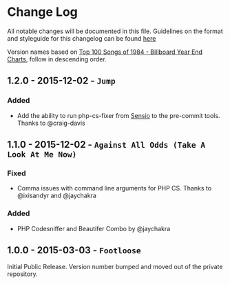 # Change Log

All notable changes will be documented in this file. Guidelines on the format and styleguide for this changelog can be found [here](http://keepachangelog.com/)

Version names based on [Top 100 Songs of 1984 - Billboard Year End Charts](http://www.bobborst.com/popculture/top-100-songs-of-the-year/?year=1984), follow in descending order.

## 1.2.0 - 2015-12-02 - `Jump`

### Added

* Add the ability to run php-cs-fixer from [Sensio](https://github.com/FriendsOfPHP/PHP-CS-Fixer) to the pre-commit tools. Thanks to @craig-davis


## 1.1.0 - 2015-12-02 - `Against All Odds (Take A Look At Me Now)`

### Fixed

* Comma issues with command line arguments for PHP CS. Thanks to @ixisandyr and @jaychakra

### Added

* PHP Codesniffer and Beautifer Combo by @jaychakra

## 1.0.0 - 2015-03-03 - `Footloose`

Initial Public Release. Version number bumped and moved out of the private repository.